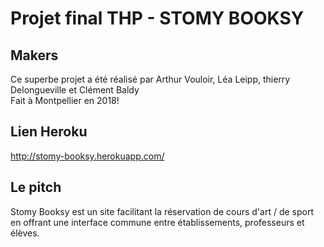 # Projet final THP - STOMY BOOKSY

## Makers  
Ce superbe projet a été réalisé par Arthur Vouloir, Léa Leipp, thierry Delongueville et Clément Baldy  
Fait à Montpellier en 2018!

## Lien Heroku  
http://stomy-booksy.herokuapp.com/

## Le pitch  
Stomy Booksy est un site facilitant la réservation de cours d'art / de sport en offrant une interface commune entre établissements, professeurs et élèves.
